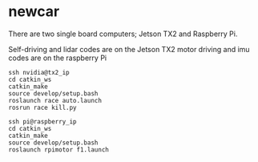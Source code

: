 # newcar
There are two single board computers; Jetson TX2 and Raspberry Pi.

Self-driving and lidar codes are on the Jetson TX2
motor driving and imu codes are on the raspberry Pi
```
ssh nvidia@tx2_ip
cd catkin_ws
catkin_make
source develop/setup.bash
roslaunch race auto.launch
rosrun race kill.py
```



```
ssh pi@raspberry_ip
cd catkin_ws
catkin_make
source develop/setup.bash
roslaunch rpimotor f1.launch
```

